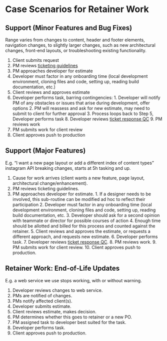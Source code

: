 # Case Scenarios for Retainer Work

## Support (Minor Features and Bug Fixes)

Range varies from changes to content, header and footer elements, navigation changes, to slightly larger changes, such as new architectural changes, front-end layouts, or troubleshooting existing functionality.

 1.  Client submits request
 2.  PM reviews [ticketing guidelines](https://developers.idfive.com/#/general/ticketing/overview)
 3.  PM approaches developer for estimate
 4.  Developer must factor in any onboarding time (local development environment, cloning files and code, setting up, reading build documentation, etc.)
 5.  Client reviews and approves estimate
 6.  Developer performs task, barring contingencies:
    1.  Developer will notify PM of any obstacles or issues that arise during development, offer options
    2.  PM will reassess and ask for new estimate, may need to submit to client for further approval
    3.  Process loops back to Step 5, Developer performs task
    8.  Developer reviews [ticket response QC](https://developers.idfive.com/#/general/ticketing/ticket_qc)
    9.  PM reviews work
 10.  PM submits work for client review
 11.  Client approves push to production


## Support (Major Features)

E.g. “I want a new page layout or add a different index of content types” instagram API breaking changes, starts at 5h tasking and up.

 1.  Cause for work arrives (client wants a new feature, page layout, architectural change/enhancement).
 2.  PM reviews ticketing guidelines.
 3.  PM approaches developer for estimate.
    1.  If a designer needs to be involved, this sub-routine can be modified ad hoc to reflect their participation
    2.  Developer must factor in any onboarding time (local development environment, cloning files and code, setting up, reading build documentation, etc.
    3.  Developer should ask for a second opinion with teammate or director for possible courses of action
    4.  Enough time should be allotted and billed for this process and counted against the retainer.
    5.  Client reviews and approves the estimate, or requests a different approach, and requests new estimate.
    6.  Developer performs task.
    7.  Developer reviews [ticket response QC](https://developers.idfive.com/#/general/ticketing/ticket_qc).
    8.  PM reviews work.
    9.  PM submits work for client review.
    10.  Client approves push to production.


## Retainer Work: End-of-Life Updates

E.g. a web service we use stops working, with or without warning.

 1.  Developer reviews changes to web service.
 2.  PMs are notified of changes.
 3.  PMs notify affected client(s).
 4.  Developer submits estimate.
 5.  Client reviews estimate, makes decision.
 6.  PM determines whether this goes to retainer or a new PO.
 7.  PM assigned task to developer best suited for the task.
 8.  Developer performs task.
 9.  Client approves push to production.